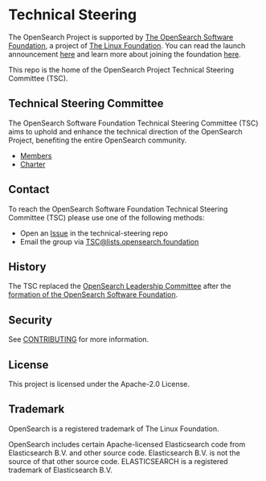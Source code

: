 # Technical Steering

The OpenSearch Project is supported by [The OpenSearch Software Foundation](https://foundation.opensearch.org/), a project of [The Linux Foundation](https://www.linuxfoundation.org/). You can read the launch announcement [here](https://www.linuxfoundation.org/press/linux-foundation-announces-opensearch-software-foundation-to-foster-open-collaboration-in-search-and-analytics) and learn more about joining the foundation [here](https://foundation.opensearch.org/).

This repo is the home of the OpenSearch Project Technical Steering Committee (TSC).

## Technical Steering Committee

The OpenSearch Software Foundation Technical Steering Committee (TSC) aims to uphold and enhance the technical direction of the OpenSearch Project, benefiting the entire OpenSearch community. 

* [Members](MEMBERS.md)
* [Charter](https://foundation.opensearch.org/assets/media/OpenSearch%20Project%20Technical%20Charter%20Final%209-13-2024.docx.pdf)

## Contact

To reach the OpenSearch Software Foundation Technical Steering Committee (TSC) please use one of the following methods:

* Open an [Issue](https://github.com/opensearch-project/technical-steering/issues) in the technical-steering repo
* Email the group via [TSC@lists.opensearch.foundation](mailto:TSC@lists.opensearch.foundation)


## History

The TSC replaced the [OpenSearch Leadership Committee](https://github.com/opensearch-project/community/tree/2f9848c1f581e2545185628a6033bf1e3ade5b44/leadership-committee) after the [formation of the OpenSearch Software Foundation](https://www.linuxfoundation.org/press/linux-foundation-announces-opensearch-software-foundation-to-foster-open-collaboration-in-search-and-analytics). 

## Security

See [CONTRIBUTING](CONTRIBUTING.md#security-issue-notifications) for more information.

## License

This project is licensed under the Apache-2.0 License.

## Trademark

OpenSearch is a registered trademark of The Linux Foundation.

OpenSearch includes certain Apache-licensed Elasticsearch code from Elasticsearch B.V. and other source code. Elasticsearch B.V. is not the source of that other source code. ELASTICSEARCH is a registered trademark of Elasticsearch B.V.